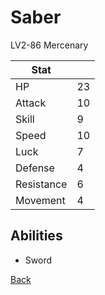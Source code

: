 # Saber

LV2-86 Mercenary

| Stat       | <!-- --> |
| ---------- | -------- |
| HP         | 23       |
| Attack     | 10       |
| Skill      | 9        |
| Speed      | 10       |
| Luck       | 7        |
| Defense    | 4        |
| Resistance | 6        |
| Movement   | 4        |

## Abilities

- Sword

[Back](README.md)
